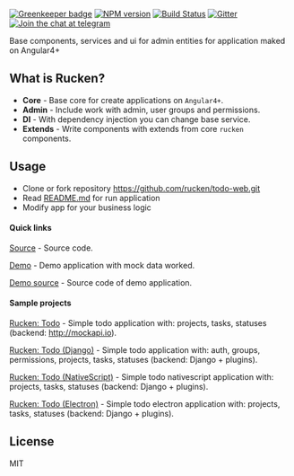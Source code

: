 [![Greenkeeper badge](https://badges.greenkeeper.io/rucken/core.svg)](https://greenkeeper.io/)
[![NPM version][npm-image]][npm-url]
[![Build Status][travis-image]][travis-url]
[![Gitter][gitter-image]][gitter-url]
[![Join the chat at telegram][telegram-image]][telegram-url]

Base components, services and ui for admin entities for application maked on Angular4+

## What is Rucken?

- **Core** - Base core for create applications on `Angular4+`.
- **Admin** - Include work with admin, user groups and permissions.
- **DI** - With dependency injection you can change base service.
- **Extends** - Write components with extends from core `rucken` components.

## Usage

- Clone or fork repository https://github.com/rucken/todo-web.git
- Read [README.md](https://github.com/rucken/todo-web/blob/master/README.md) for run application
- Modify app for your business logic

#### Quick links

[Source](https://github.com/rucken/core) - Source code.

[Demo](https://rucken.github.io/core) - Demo application with mock data worked.

[Demo source](https://github.com/rucken/core/tree/master/demo) - Source code of demo application.

#### Sample projects

[Rucken: Todo](https://github.com/rucken/todo-web) - Simple todo application with: projects, tasks, statuses (backend: http://mockapi.io).

[Rucken: Todo (Django)](https://github.com/rucken/todo-django) - Simple todo application with: auth, groups, permissions, projects, tasks, statuses (backend: Django + plugins).

[Rucken: Todo (NativeScript)](https://github.com/rucken/todo-nativescript) - Simple todo nativescript application with: projects, tasks, statuses (backend: Django + plugins).

[Rucken: Todo (Electron)](https://github.com/rucken/todo-electron) - Simple todo electron application with: projects, tasks, statuses (backend: Django + plugins).

## License

MIT

[travis-image]: https://travis-ci.org/rucken/core.svg?branch=master
[travis-url]: https://travis-ci.org/rucken/core
[gitter-image]: https://img.shields.io/gitter/room/rucken/core.js.svg
[gitter-url]: https://gitter.im/rucken/core
[npm-image]: https://badge.fury.io/js/%40rucken%2Fweb.svg
[npm-url]: https://npmjs.org/package/@rucken/web
[dependencies-image]: https://david-dm.org/rucken/core/status.svg
[dependencies-url]: https://david-dm.org/rucken/core
[telegram-image]: https://img.shields.io/badge/chat-telegram-blue.svg?maxAge=2592000
[telegram-url]: https://t.me/rucken
